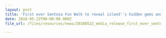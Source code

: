 ```yaml
---
layout: post
title: 'First ever Sentosa Fun Walk to reveal island''s hidden gems and more'
date: 2018-05-22T00:00:00.000Z
file_url: /files/resources/news/20180522_media_release_first_ever_sentosa_fun_walk_to_reveal_islands_hidden_gems_and_more.pdf

---
```

